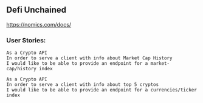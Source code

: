 ## Defi Unchained
https://nomics.com/docs/

### User Stories:
```
As a Crypto API
In order to serve a client with info about Market Cap History
I would like to be able to provide an endpoint for a market-cap/history index
```
```
As a Crypto API
In order to serve a client with info about top 5 cryptos
I would like to be able to provide an endpoint for a currencies/ticker index
```